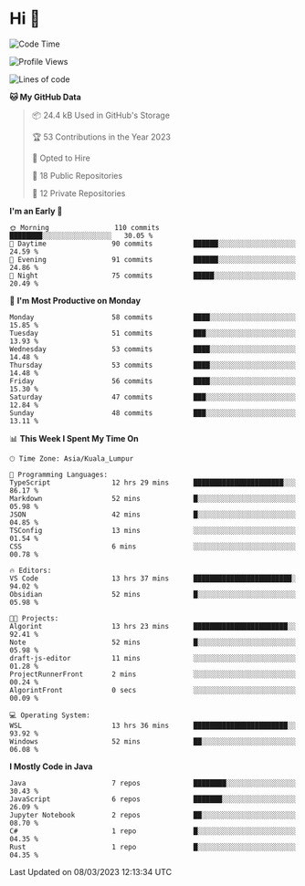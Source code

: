 <h1>Hi 👋</h1>

<!--START_SECTION:waka-->
![Code Time](http://img.shields.io/badge/Code%20Time-47%20hrs-blue)

![Profile Views](http://img.shields.io/badge/Profile%20Views-68-blue)

![Lines of code](https://img.shields.io/badge/From%20Hello%20World%20I%27ve%20Written-529.2%20thousand%20lines%20of%20code-blue)

**🐱 My GitHub Data** 

> 📦 24.4 kB Used in GitHub's Storage 
 > 
> 🏆 53 Contributions in the Year 2023
 > 
> 💼 Opted to Hire
 > 
> 📜 18 Public Repositories 
 > 
> 🔑 12 Private Repositories 
 > 
**I'm an Early 🐤** 

```text
🌞 Morning                110 commits         ████████░░░░░░░░░░░░░░░░░   30.05 % 
🌆 Daytime                90 commits          ██████░░░░░░░░░░░░░░░░░░░   24.59 % 
🌃 Evening                91 commits          ██████░░░░░░░░░░░░░░░░░░░   24.86 % 
🌙 Night                  75 commits          █████░░░░░░░░░░░░░░░░░░░░   20.49 % 
```
📅 **I'm Most Productive on Monday** 

```text
Monday                   58 commits          ████░░░░░░░░░░░░░░░░░░░░░   15.85 % 
Tuesday                  51 commits          ███░░░░░░░░░░░░░░░░░░░░░░   13.93 % 
Wednesday                53 commits          ████░░░░░░░░░░░░░░░░░░░░░   14.48 % 
Thursday                 53 commits          ████░░░░░░░░░░░░░░░░░░░░░   14.48 % 
Friday                   56 commits          ████░░░░░░░░░░░░░░░░░░░░░   15.30 % 
Saturday                 47 commits          ███░░░░░░░░░░░░░░░░░░░░░░   12.84 % 
Sunday                   48 commits          ███░░░░░░░░░░░░░░░░░░░░░░   13.11 % 
```


📊 **This Week I Spent My Time On** 

```text
🕑︎ Time Zone: Asia/Kuala_Lumpur

💬 Programming Languages: 
TypeScript               12 hrs 29 mins      ██████████████████████░░░   86.17 % 
Markdown                 52 mins             █░░░░░░░░░░░░░░░░░░░░░░░░   05.98 % 
JSON                     42 mins             █░░░░░░░░░░░░░░░░░░░░░░░░   04.85 % 
TSConfig                 13 mins             ░░░░░░░░░░░░░░░░░░░░░░░░░   01.54 % 
CSS                      6 mins              ░░░░░░░░░░░░░░░░░░░░░░░░░   00.78 % 

🔥 Editors: 
VS Code                  13 hrs 37 mins      ████████████████████████░   94.02 % 
Obsidian                 52 mins             █░░░░░░░░░░░░░░░░░░░░░░░░   05.98 % 

🐱‍💻 Projects: 
Algorint                 13 hrs 23 mins      ███████████████████████░░   92.41 % 
Note                     52 mins             █░░░░░░░░░░░░░░░░░░░░░░░░   05.98 % 
draft-js-editor          11 mins             ░░░░░░░░░░░░░░░░░░░░░░░░░   01.28 % 
ProjectRunnerFront       2 mins              ░░░░░░░░░░░░░░░░░░░░░░░░░   00.24 % 
AlgorintFront            0 secs              ░░░░░░░░░░░░░░░░░░░░░░░░░   00.09 % 

💻 Operating System: 
WSL                      13 hrs 36 mins      ███████████████████████░░   93.92 % 
Windows                  52 mins             ██░░░░░░░░░░░░░░░░░░░░░░░   06.08 % 
```

**I Mostly Code in Java** 

```text
Java                     7 repos             ████████░░░░░░░░░░░░░░░░░   30.43 % 
JavaScript               6 repos             ███████░░░░░░░░░░░░░░░░░░   26.09 % 
Jupyter Notebook         2 repos             ██░░░░░░░░░░░░░░░░░░░░░░░   08.70 % 
C#                       1 repo              █░░░░░░░░░░░░░░░░░░░░░░░░   04.35 % 
Rust                     1 repo              █░░░░░░░░░░░░░░░░░░░░░░░░   04.35 % 
```




 Last Updated on 08/03/2023 12:13:34 UTC
<!--END_SECTION:waka-->
